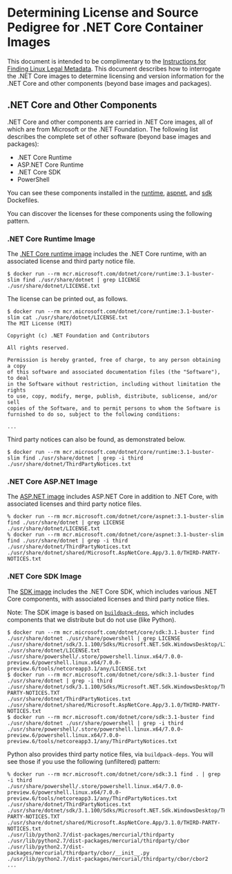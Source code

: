 # Determining License and Source Pedigree for .NET Core Container Images

This document is intended to be complimentary to the [Instructions for Finding Linux Legal Metadata](https://aka.ms/mcr/osslinuxmetadata).  This document describes how to interrogate the .NET Core images to determine licensing and version information for the .NET Core and other components (beyond base images and packages).

## .NET Core and Other Components

.NET Core and other components are carried in .NET Core images, all of which are from Microsoft or the .NET Foundation. The following list describes the complete set of other software (beyond base images and packages):

* .NET Core Runtime
* ASP.NET Core Runtime
* .NET Core SDK
* PowerShell

You can see these components installed in the [runtime](https://github.com/dotnet/dotnet-docker/blob/d4a9e799d047f3e86cd2730f48b689c371d38480/3.1/runtime/buster-slim/amd64/Dockerfile#L9-L17), [aspnet](https://github.com/dotnet/dotnet-docker/blob/d4a9e799d047f3e86cd2730f48b689c371d38480/3.1/aspnet/buster-slim/amd64/Dockerfile#L4-10), and [sdk](https://github.com/dotnet/dotnet-docker/blob/d4a9e799d047f3e86cd2730f48b689c371d38480/3.1/sdk/buster/amd64/Dockerfile#L26-L49) Dockefiles.

You can discover the licenses for these components using the following pattern.

### .NET Core Runtime Image

The [.NET Core runtime image](https://hub.docker.com/_/microsoft-dotnet-core-runtime/) includes the .NET Core runtime, with an associated license and third party notice file.

```console
$ docker run --rm mcr.microsoft.com/dotnet/core/runtime:3.1-buster-slim find ./usr/share/dotnet | grep LICENSE
./usr/share/dotnet/LICENSE.txt
```

The license can be printed out, as follows.

```console
$ docker run --rm mcr.microsoft.com/dotnet/core/runtime:3.1-buster-slim cat ./usr/share/dotnet/LICENSE.txt
The MIT License (MIT)

Copyright (c) .NET Foundation and Contributors

All rights reserved.

Permission is hereby granted, free of charge, to any person obtaining a copy
of this software and associated documentation files (the "Software"), to deal
in the Software without restriction, including without limitation the rights
to use, copy, modify, merge, publish, distribute, sublicense, and/or sell
copies of the Software, and to permit persons to whom the Software is
furnished to do so, subject to the following conditions:

...
```

Third party notices can also be found, as demonstrated below.

```console
$ docker run --rm mcr.microsoft.com/dotnet/core/runtime:3.1-buster-slim find ./usr/share/dotnet | grep -i third
./usr/share/dotnet/ThirdPartyNotices.txt
```

### .NET Core ASP.NET Image

The [ASP.NET image](https://hub.docker.com/_/microsoft-dotnet-core-aspnet/) includes ASP.NET Core in addition to .NET Core, with associated licenses and third party notice files.

```console
% docker run --rm mcr.microsoft.com/dotnet/core/aspnet:3.1-buster-slim find ./usr/share/dotnet | grep LICENSE
./usr/share/dotnet/LICENSE.txt
% docker run --rm mcr.microsoft.com/dotnet/core/aspnet:3.1-buster-slim find ./usr/share/dotnet | grep -i third
./usr/share/dotnet/ThirdPartyNotices.txt
./usr/share/dotnet/shared/Microsoft.AspNetCore.App/3.1.0/THIRD-PARTY-NOTICES.txt
```

### .NET Core SDK Image

The [SDK image](https://hub.docker.com/_/microsoft-dotnet-core-sdk/) includes the .NET Core SDK, which includes various .NET Core components, with associated licenses and third party notice files.

Note: The SDK image is based on [`buildpack-deps`](https://hub.docker.com/_/buildpack-deps), which includes components that we distribute but do not use (like Python).

```console
$ docker run --rm mcr.microsoft.com/dotnet/core/sdk:3.1-buster find ./usr/share/dotnet ./usr/share/powershell | grep LICENSE
./usr/share/dotnet/sdk/3.1.100/Sdks/Microsoft.NET.Sdk.WindowsDesktop/LICENSE.TXT
./usr/share/dotnet/LICENSE.txt
./usr/share/powershell/.store/powershell.linux.x64/7.0.0-preview.6/powershell.linux.x64/7.0.0-preview.6/tools/netcoreapp3.1/any/LICENSE.txt
$ docker run --rm mcr.microsoft.com/dotnet/core/sdk:3.1-buster find ./usr/share/dotnet | grep -i third
./usr/share/dotnet/sdk/3.1.100/Sdks/Microsoft.NET.Sdk.WindowsDesktop/THIRD-PARTY-NOTICES.TXT
./usr/share/dotnet/ThirdPartyNotices.txt
./usr/share/dotnet/shared/Microsoft.AspNetCore.App/3.1.0/THIRD-PARTY-NOTICES.txt
$ docker run --rm mcr.microsoft.com/dotnet/core/sdk:3.1-buster find ./usr/share/dotnet ./usr/share/powershell | grep -i third
./usr/share/powershell/.store/powershell.linux.x64/7.0.0-preview.6/powershell.linux.x64/7.0.0-preview.6/tools/netcoreapp3.1/any/ThirdPartyNotices.txt
```

Python also provides third party notice files, via `buildpack-deps`. You will see those if you use the following (unfiltered) pattern:

```console
% docker run --rm mcr.microsoft.com/dotnet/core/sdk:3.1 find . | grep -i third
./usr/share/powershell/.store/powershell.linux.x64/7.0.0-preview.6/powershell.linux.x64/7.0.0-preview.6/tools/netcoreapp3.1/any/ThirdPartyNotices.txt
./usr/share/dotnet/ThirdPartyNotices.txt
./usr/share/dotnet/sdk/3.1.100/Sdks/Microsoft.NET.Sdk.WindowsDesktop/THIRD-PARTY-NOTICES.TXT
./usr/share/dotnet/shared/Microsoft.AspNetCore.App/3.1.0/THIRD-PARTY-NOTICES.txt
./usr/lib/python2.7/dist-packages/mercurial/thirdparty
./usr/lib/python2.7/dist-packages/mercurial/thirdparty/cbor
./usr/lib/python2.7/dist-packages/mercurial/thirdparty/cbor/__init__.py
./usr/lib/python2.7/dist-packages/mercurial/thirdparty/cbor/cbor2
...
```
